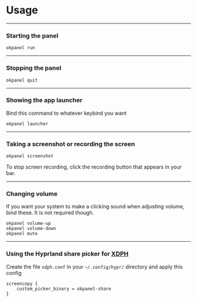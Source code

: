 # Usage

---

### Starting the panel

```
okpanel run
```

---

### Stopping the panel

```
okpanel quit
```

---

### Showing the app launcher

Bind this command to whatever keybind you want

```
okpanel launcher
```

---

### Taking a screenshot or recording the screen

```
okpanel screenshot
```

To stop screen recording, click the recording button that appears in your bar.

---

### Changing volume

If you want your system to make a clicking sound when adjusting volume, bind these.  It is not required though.

```
okpanel volume-up
okpanel volume-down
okpanel mute
```

---

### Using the Hyprland share picker for [XDPH](https://wiki.hyprland.org/Hypr-Ecosystem/xdg-desktop-portal-hyprland/)

Create the file `xdph.conf` in your `~/.config/hypr/` directory and apply this config

```
screencopy {
    custom_picker_binary = okpanel-share
}
```
